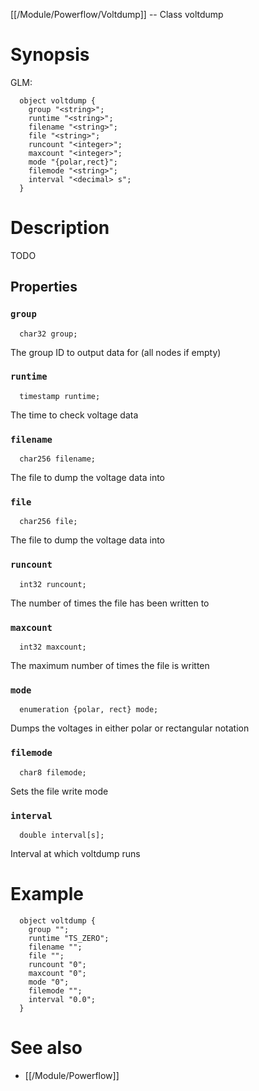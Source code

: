 [[/Module/Powerflow/Voltdump]] -- Class voltdump

# Synopsis
GLM:
~~~
  object voltdump {
    group "<string>";
    runtime "<string>";
    filename "<string>";
    file "<string>";
    runcount "<integer>";
    maxcount "<integer>";
    mode "{polar,rect}";
    filemode "<string>";
    interval "<decimal> s";
  }
~~~

# Description

TODO

## Properties

### `group`
~~~
  char32 group;
~~~

The group ID to output data for (all nodes if empty)

### `runtime`
~~~
  timestamp runtime;
~~~

The time to check voltage data

### `filename`
~~~
  char256 filename;
~~~

The file to dump the voltage data into

### `file`
~~~
  char256 file;
~~~

The file to dump the voltage data into

### `runcount`
~~~
  int32 runcount;
~~~

The number of times the file has been written to

### `maxcount`
~~~
  int32 maxcount;
~~~

The maximum number of times the file is written

### `mode`
~~~
  enumeration {polar, rect} mode;
~~~

Dumps the voltages in either polar or rectangular notation

### `filemode`
~~~
  char8 filemode;
~~~

Sets the file write mode

### `interval`
~~~
  double interval[s];
~~~

Interval at which voltdump runs

# Example

~~~
  object voltdump {
    group "";
    runtime "TS_ZERO";
    filename "";
    file "";
    runcount "0";
    maxcount "0";
    mode "0";
    filemode "";
    interval "0.0";
  }
~~~

# See also
* [[/Module/Powerflow]]

